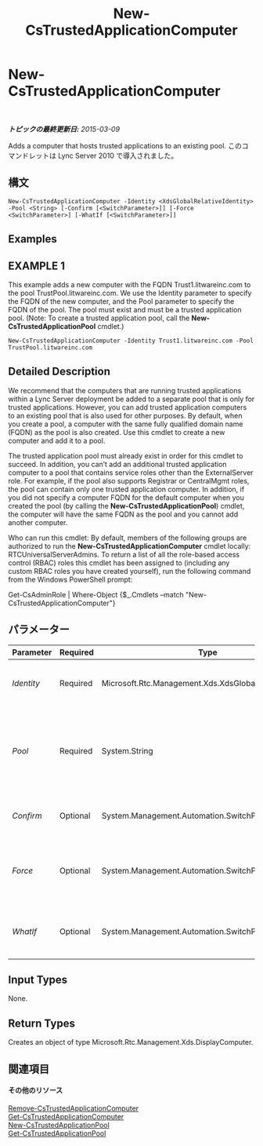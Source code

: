 ﻿---
title: New-CsTrustedApplicationComputer
TOCTitle: New-CsTrustedApplicationComputer
ms:assetid: 5c44a596-7fca-49d3-a7cf-e22656698a28
ms:mtpsurl: https://technet.microsoft.com/ja-jp/library/Gg398405(v=OCS.15)
ms:contentKeyID: 48272240
ms.date: 05/19/2016
mtps_version: v=OCS.15
ms.translationtype: HT
---

# New-CsTrustedApplicationComputer

 

_**トピックの最終更新日:** 2015-03-09_

Adds a computer that hosts trusted applications to an existing pool. このコマンドレットは Lync Server 2010 で導入されました。

## 構文

    New-CsTrustedApplicationComputer -Identity <XdsGlobalRelativeIdentity> -Pool <String> [-Confirm [<SwitchParameter>]] [-Force <SwitchParameter>] [-WhatIf [<SwitchParameter>]]

## Examples

## EXAMPLE 1

This example adds a new computer with the FQDN Trust1.litwareinc.com to the pool TrustPool.litwareinc.com. We use the Identity parameter to specify the FQDN of the new computer, and the Pool parameter to specify the FQDN of the pool. The pool must exist and must be a trusted application pool. (Note: To create a trusted application pool, call the **New-CsTrustedApplicationPool** cmdlet.)

    New-CsTrustedApplicationComputer -Identity Trust1.litwareinc.com -Pool TrustPool.litwareinc.com

## Detailed Description

We recommend that the computers that are running trusted applications within a Lync Server deployment be added to a separate pool that is only for trusted applications. However, you can add trusted application computers to an existing pool that is also used for other purposes. By default, when you create a pool, a computer with the same fully qualified domain name (FQDN) as the pool is also created. Use this cmdlet to create a new computer and add it to a pool.

The trusted application pool must already exist in order for this cmdlet to succeed. In addition, you can’t add an additional trusted application computer to a pool that contains service roles other than the ExternalServer role. For example, if the pool also supports Registrar or CentralMgmt roles, the pool can contain only one trusted application computer. In addition, if you did not specify a computer FQDN for the default computer when you created the pool (by calling the **New-CsTrustedApplicationPool**) cmdlet, the computer will have the same FQDN as the pool and you cannot add another computer.

Who can run this cmdlet: By default, members of the following groups are authorized to run the **New-CsTrustedApplicationComputer** cmdlet locally: RTCUniversalServerAdmins. To return a list of all the role-based access control (RBAC) roles this cmdlet has been assigned to (including any custom RBAC roles you have created yourself), run the following command from the Windows PowerShell prompt:

Get-CsAdminRole | Where-Object {$\_.Cmdlets –match "New-CsTrustedApplicationComputer"}

## パラメーター


<table>
<colgroup>
<col style="width: 25%" />
<col style="width: 25%" />
<col style="width: 25%" />
<col style="width: 25%" />
</colgroup>
<thead>
<tr class="header">
<th>Parameter</th>
<th>Required</th>
<th>Type</th>
<th>Description</th>
</tr>
</thead>
<tbody>
<tr class="odd">
<td><p><em>Identity</em></p></td>
<td><p>Required</p></td>
<td><p>Microsoft.Rtc.Management.Xds.XdsGlobalRelativeIdentity</p></td>
<td><p>The FQDN of the computer that hosts the trusted application.</p></td>
</tr>
<tr class="even">
<td><p><em>Pool</em></p></td>
<td><p>Required</p></td>
<td><p>System.String</p></td>
<td><p>The FQDN of the pool hosting the trusted application computer. You can find available pools by running the <strong>Get-CsTrustedApplicationPool</strong> cmdlet.</p></td>
</tr>
<tr class="odd">
<td><p><em>Confirm</em></p></td>
<td><p>Optional</p></td>
<td><p>System.Management.Automation.SwitchParameter</p></td>
<td><p>コマンドの実行前に確認メッセージが表示されます。</p></td>
</tr>
<tr class="even">
<td><p><em>Force</em></p></td>
<td><p>Optional</p></td>
<td><p>System.Management.Automation.SwitchParameter</p></td>
<td><p>Suppresses any confirmation prompts that would otherwise be displayed before making changes.</p></td>
</tr>
<tr class="odd">
<td><p><em>WhatIf</em></p></td>
<td><p>Optional</p></td>
<td><p>System.Management.Automation.SwitchParameter</p></td>
<td><p>実際にコマンドを実行しなくてもコマンドの実行結果がわかります。</p></td>
</tr>
</tbody>
</table>


## Input Types

None.

## Return Types

Creates an object of type Microsoft.Rtc.Management.Xds.DisplayComputer.

## 関連項目

#### その他のリソース

[Remove-CsTrustedApplicationComputer](remove-cstrustedapplicationcomputer.md)  
[Get-CsTrustedApplicationComputer](get-cstrustedapplicationcomputer.md)  
[New-CsTrustedApplicationPool](new-cstrustedapplicationpool.md)  
[Get-CsTrustedApplicationPool](get-cstrustedapplicationpool.md)

